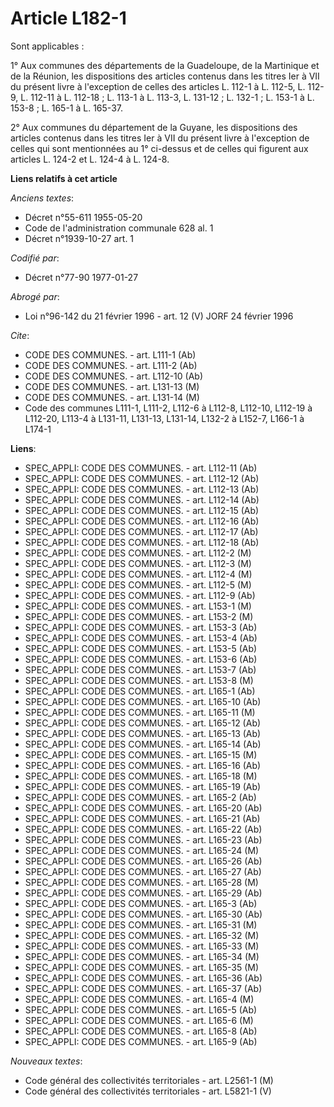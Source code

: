 # Article L182-1

Sont applicables :

1° Aux communes des départements de la Guadeloupe, de la Martinique et de la Réunion, les dispositions des articles contenus
dans les titres Ier à VII du présent livre à l'exception de celles des articles L. 112-1 à L. 112-5, L. 112-9, L. 112-11 à L.
112-18 ; L. 113-1 à L. 113-3, L. 131-12 ; L. 132-1 ; L. 153-1 à L. 153-8 ; L. 165-1 à L. 165-37.

2° Aux communes du département de la Guyane, les dispositions des articles contenus dans les titres Ier à VII du présent
livre à l'exception de celles qui sont mentionnées au 1° ci-dessus et de celles qui figurent aux articles L. 124-2 et L.
124-4 à L. 124-8.

**Liens relatifs à cet article**

_Anciens textes_:

  - Décret n°55-611 1955-05-20
  - Code de l'administration communale 628 al. 1
  - Décret n°1939-10-27 art. 1

_Codifié par_:

  - Décret n°77-90 1977-01-27

_Abrogé par_:

  - Loi n°96-142 du 21 février 1996 - art. 12 (V) JORF 24 février 1996

_Cite_:

  - CODE DES COMMUNES. - art. L111-1 (Ab)
  - CODE DES COMMUNES. - art. L111-2 (Ab)
  - CODE DES COMMUNES. - art. L112-10 (Ab)
  - CODE DES COMMUNES. - art. L131-13 (M)
  - CODE DES COMMUNES. - art. L131-14 (M)
  - Code des communes L111-1, L111-2, L112-6 à L112-8, L112-10, L112-19 à L112-20, L113-4 à L131-11, L131-13, L131-14, L132-2 à L152-7, L166-1 à L174-1

**Liens**:

  - SPEC_APPLI: CODE DES COMMUNES. - art. L112-11 (Ab)
  - SPEC_APPLI: CODE DES COMMUNES. - art. L112-12 (Ab)
  - SPEC_APPLI: CODE DES COMMUNES. - art. L112-13 (Ab)
  - SPEC_APPLI: CODE DES COMMUNES. - art. L112-14 (Ab)
  - SPEC_APPLI: CODE DES COMMUNES. - art. L112-15 (Ab)
  - SPEC_APPLI: CODE DES COMMUNES. - art. L112-16 (Ab)
  - SPEC_APPLI: CODE DES COMMUNES. - art. L112-17 (Ab)
  - SPEC_APPLI: CODE DES COMMUNES. - art. L112-18 (Ab)
  - SPEC_APPLI: CODE DES COMMUNES. - art. L112-2 (M)
  - SPEC_APPLI: CODE DES COMMUNES. - art. L112-3 (M)
  - SPEC_APPLI: CODE DES COMMUNES. - art. L112-4 (M)
  - SPEC_APPLI: CODE DES COMMUNES. - art. L112-5 (M)
  - SPEC_APPLI: CODE DES COMMUNES. - art. L112-9 (Ab)
  - SPEC_APPLI: CODE DES COMMUNES. - art. L153-1 (M)
  - SPEC_APPLI: CODE DES COMMUNES. - art. L153-2 (M)
  - SPEC_APPLI: CODE DES COMMUNES. - art. L153-3 (Ab)
  - SPEC_APPLI: CODE DES COMMUNES. - art. L153-4 (Ab)
  - SPEC_APPLI: CODE DES COMMUNES. - art. L153-5 (Ab)
  - SPEC_APPLI: CODE DES COMMUNES. - art. L153-6 (Ab)
  - SPEC_APPLI: CODE DES COMMUNES. - art. L153-7 (Ab)
  - SPEC_APPLI: CODE DES COMMUNES. - art. L153-8 (M)
  - SPEC_APPLI: CODE DES COMMUNES. - art. L165-1 (Ab)
  - SPEC_APPLI: CODE DES COMMUNES. - art. L165-10 (Ab)
  - SPEC_APPLI: CODE DES COMMUNES. - art. L165-11 (M)
  - SPEC_APPLI: CODE DES COMMUNES. - art. L165-12 (Ab)
  - SPEC_APPLI: CODE DES COMMUNES. - art. L165-13 (Ab)
  - SPEC_APPLI: CODE DES COMMUNES. - art. L165-14 (Ab)
  - SPEC_APPLI: CODE DES COMMUNES. - art. L165-15 (M)
  - SPEC_APPLI: CODE DES COMMUNES. - art. L165-16 (Ab)
  - SPEC_APPLI: CODE DES COMMUNES. - art. L165-18 (M)
  - SPEC_APPLI: CODE DES COMMUNES. - art. L165-19 (Ab)
  - SPEC_APPLI: CODE DES COMMUNES. - art. L165-2 (Ab)
  - SPEC_APPLI: CODE DES COMMUNES. - art. L165-20 (Ab)
  - SPEC_APPLI: CODE DES COMMUNES. - art. L165-21 (Ab)
  - SPEC_APPLI: CODE DES COMMUNES. - art. L165-22 (Ab)
  - SPEC_APPLI: CODE DES COMMUNES. - art. L165-23 (Ab)
  - SPEC_APPLI: CODE DES COMMUNES. - art. L165-24 (M)
  - SPEC_APPLI: CODE DES COMMUNES. - art. L165-26 (Ab)
  - SPEC_APPLI: CODE DES COMMUNES. - art. L165-27 (Ab)
  - SPEC_APPLI: CODE DES COMMUNES. - art. L165-28 (M)
  - SPEC_APPLI: CODE DES COMMUNES. - art. L165-29 (Ab)
  - SPEC_APPLI: CODE DES COMMUNES. - art. L165-3 (Ab)
  - SPEC_APPLI: CODE DES COMMUNES. - art. L165-30 (Ab)
  - SPEC_APPLI: CODE DES COMMUNES. - art. L165-31 (M)
  - SPEC_APPLI: CODE DES COMMUNES. - art. L165-32 (M)
  - SPEC_APPLI: CODE DES COMMUNES. - art. L165-33 (M)
  - SPEC_APPLI: CODE DES COMMUNES. - art. L165-34 (M)
  - SPEC_APPLI: CODE DES COMMUNES. - art. L165-35 (M)
  - SPEC_APPLI: CODE DES COMMUNES. - art. L165-36 (Ab)
  - SPEC_APPLI: CODE DES COMMUNES. - art. L165-37 (Ab)
  - SPEC_APPLI: CODE DES COMMUNES. - art. L165-4 (M)
  - SPEC_APPLI: CODE DES COMMUNES. - art. L165-5 (Ab)
  - SPEC_APPLI: CODE DES COMMUNES. - art. L165-6 (M)
  - SPEC_APPLI: CODE DES COMMUNES. - art. L165-8 (Ab)
  - SPEC_APPLI: CODE DES COMMUNES. - art. L165-9 (Ab)

_Nouveaux textes_:

  - Code général des collectivités territoriales - art. L2561-1 (M)
  - Code général des collectivités territoriales - art. L5821-1 (V)
